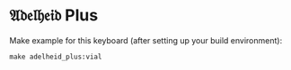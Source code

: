 # 𝔄𝔡𝔢𝔩𝔥𝔢𝔦𝔡 Plus

Make example for this keyboard (after setting up your build environment):

```
make adelheid_plus:vial
```